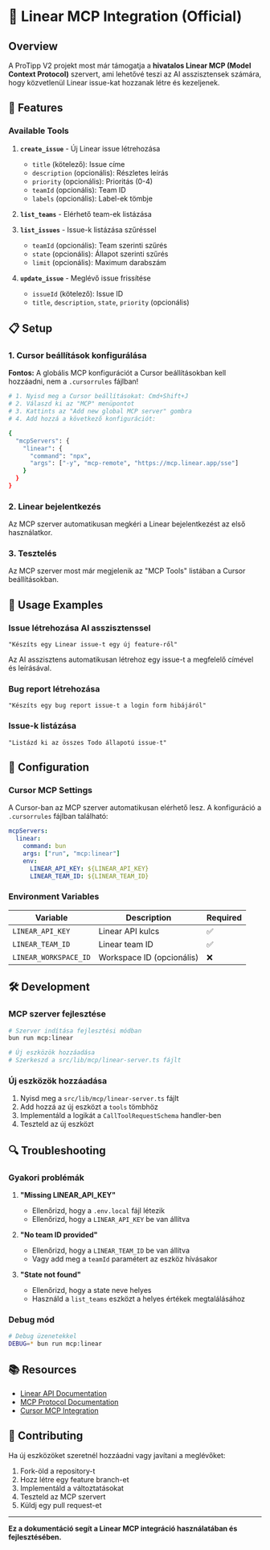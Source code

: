 # 🔗 Linear MCP Integration (Official)

## Overview

A ProTipp V2 projekt most már támogatja a **hivatalos Linear MCP (Model Context Protocol)** szervert, ami lehetővé teszi az AI asszisztensek számára, hogy közvetlenül Linear issue-kat hozzanak létre és kezeljenek.

## 🚀 Features

### Available Tools

1. **`create_issue`** - Új Linear issue létrehozása
   - `title` (kötelező): Issue címe
   - `description` (opcionális): Részletes leírás
   - `priority` (opcionális): Prioritás (0-4)
   - `teamId` (opcionális): Team ID
   - `labels` (opcionális): Label-ek tömbje

2. **`list_teams`** - Elérhető team-ek listázása

3. **`list_issues`** - Issue-k listázása szűréssel
   - `teamId` (opcionális): Team szerinti szűrés
   - `state` (opcionális): Állapot szerinti szűrés
   - `limit` (opcionális): Maximum darabszám

4. **`update_issue`** - Meglévő issue frissítése
   - `issueId` (kötelező): Issue ID
   - `title`, `description`, `state`, `priority` (opcionális)

## 📋 Setup

### 1. Cursor beállítások konfigurálása

**Fontos:** A globális MCP konfigurációt a Cursor beállításokban kell hozzáadni, nem a `.cursorrules` fájlban!

```bash
# 1. Nyisd meg a Cursor beállításokat: Cmd+Shift+J
# 2. Válaszd ki az "MCP" menüpontot
# 3. Kattints az "Add new global MCP server" gombra
# 4. Add hozzá a következő konfigurációt:

{
  "mcpServers": {
    "linear": {
      "command": "npx",
      "args": ["-y", "mcp-remote", "https://mcp.linear.app/sse"]
    }
  }
}
```

### 2. Linear bejelentkezés

Az MCP szerver automatikusan megkéri a Linear bejelentkezést az első használatkor.

### 3. Tesztelés

Az MCP szerver most már megjelenik az "MCP Tools" listában a Cursor beállításokban.

## 🎯 Usage Examples

### Issue létrehozása AI asszisztenssel

```
"Készíts egy Linear issue-t egy új feature-ről"
```

Az AI asszisztens automatikusan létrehoz egy issue-t a megfelelő címével és leírásával.

### Bug report létrehozása

```
"Készíts egy bug report issue-t a login form hibájáról"
```

### Issue-k listázása

```
"Listázd ki az összes Todo állapotú issue-t"
```

## 🔧 Configuration

### Cursor MCP Settings

A Cursor-ban az MCP szerver automatikusan elérhető lesz. A konfiguráció a `.cursorrules` fájlban található:

```yaml
mcpServers:
  linear:
    command: bun
    args: ["run", "mcp:linear"]
    env:
      LINEAR_API_KEY: ${LINEAR_API_KEY}
      LINEAR_TEAM_ID: ${LINEAR_TEAM_ID}
```

### Environment Variables

| Variable | Description | Required |
|----------|-------------|----------|
| `LINEAR_API_KEY` | Linear API kulcs | ✅ |
| `LINEAR_TEAM_ID` | Linear team ID | ✅ |
| `LINEAR_WORKSPACE_ID` | Workspace ID (opcionális) | ❌ |

## 🛠️ Development

### MCP szerver fejlesztése

```bash
# Szerver indítása fejlesztési módban
bun run mcp:linear

# Új eszközök hozzáadása
# Szerkeszd a src/lib/mcp/linear-server.ts fájlt
```

### Új eszközök hozzáadása

1. Nyisd meg a `src/lib/mcp/linear-server.ts` fájlt
2. Add hozzá az új eszközt a `tools` tömbhöz
3. Implementáld a logikát a `CallToolRequestSchema` handler-ben
4. Teszteld az új eszközt

## 🔍 Troubleshooting

### Gyakori problémák

1. **"Missing LINEAR_API_KEY"**
   - Ellenőrizd, hogy a `.env.local` fájl létezik
   - Ellenőrizd, hogy a `LINEAR_API_KEY` be van állítva

2. **"No team ID provided"**
   - Ellenőrizd, hogy a `LINEAR_TEAM_ID` be van állítva
   - Vagy add meg a `teamId` paramétert az eszköz hívásakor

3. **"State not found"**
   - Ellenőrizd, hogy a state neve helyes
   - Használd a `list_teams` eszközt a helyes értékek megtalálásához

### Debug mód

```bash
# Debug üzenetekkel
DEBUG=* bun run mcp:linear
```

## 📚 Resources

- [Linear API Documentation](https://developers.linear.app/docs)
- [MCP Protocol Documentation](https://modelcontextprotocol.io/)
- [Cursor MCP Integration](https://cursor.sh/docs/mcp)

## 🤝 Contributing

Ha új eszközöket szeretnél hozzáadni vagy javítani a meglévőket:

1. Fork-öld a repository-t
2. Hozz létre egy feature branch-et
3. Implementáld a változtatásokat
4. Teszteld az MCP szervert
5. Küldj egy pull request-et

---

**Ez a dokumentáció segít a Linear MCP integráció használatában és fejlesztésében.**
